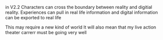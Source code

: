 in V2.2 Characters can cross the boundary between reality and digitial reality. Experiences can pull in real life information and digital information can be exported to real life

This may require a new kind of world
It will also mean that my live action theater carrerr must be going very well